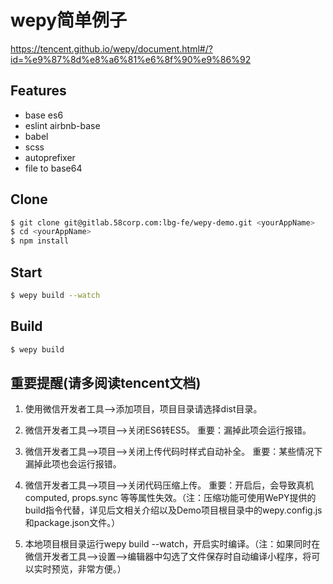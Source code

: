 # wepy简单例子

<https://tencent.github.io/wepy/document.html#/?id=%e9%87%8d%e8%a6%81%e6%8f%90%e9%86%92>

## Features
- base es6
- eslint airbnb-base
- babel
- scss
- autoprefixer
- file to base64

## Clone

```bash
$ git clone git@gitlab.58corp.com:lbg-fe/wepy-demo.git <yourAppName>
$ cd <yourAppName>
$ npm install
```

## Start

```bash
$ wepy build --watch
```

## Build
```bash
$ wepy build
```

## 重要提醒(请多阅读tencent文档)
1. 使用微信开发者工具-->添加项目，项目目录请选择dist目录。

2. 微信开发者工具-->项目-->关闭ES6转ES5。 重要：漏掉此项会运行报错。

3. 微信开发者工具-->项目-->关闭上传代码时样式自动补全。 重要：某些情况下漏掉此项也会运行报错。

4. 微信开发者工具-->项目-->关闭代码压缩上传。 重要：开启后，会导致真机computed, props.sync 等等属性失效。（注：压缩功能可使用WePY提供的build指令代替，详见后文相关介绍以及Demo项目根目录中的wepy.config.js和package.json文件。）

5. 本地项目根目录运行wepy build --watch，开启实时编译。（注：如果同时在微信开发者工具-->设置-->编辑器中勾选了文件保存时自动编译小程序，将可以实时预览，非常方便。）

